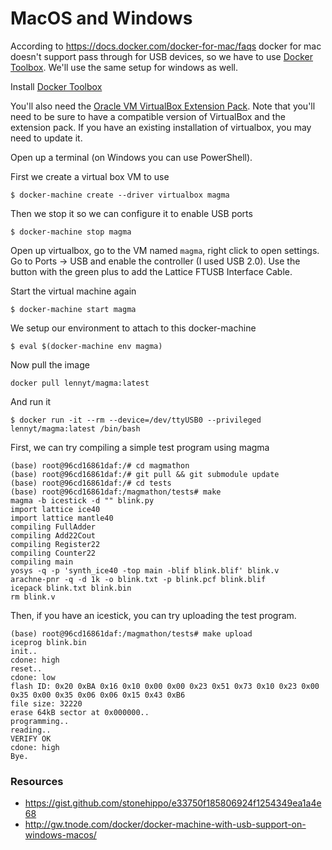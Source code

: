 # MacOS and Windows
According to https://docs.docker.com/docker-for-mac/faqs docker for mac doesn't
support pass through for USB devices, so we have to use [Docker
Toolbox](https://docs.docker.com/toolbox/overview/#ready-to-get-started). We'll
use the same setup for windows as well.

Install [Docker
Toolbox](https://docs.docker.com/toolbox/overview/#ready-to-get-started)

You'll also need the [Oracle VM VirtualBox Extension
Pack](https://www.virtualbox.org/wiki/Downloads). Note that you'll need to be
sure to have a compatible version of VirtualBox and the extension pack. If you
have an existing installation of virtualbox, you may need to update it.

Open up a terminal (on Windows you can use PowerShell).

First we create a virtual box VM to use
```
$ docker-machine create --driver virtualbox magma
```

Then we stop it so we can configure it to enable USB ports
```
$ docker-machine stop magma
```

Open up virtualbox, go to the VM named `magma`, right click to open settings.
Go to Ports -> USB and enable the controller (I used USB 2.0). Use the button
with the green plus to add the Lattice FTUSB Interface Cable.

Start the virtual machine again
```
$ docker-machine start magma
```

We setup our environment to attach to this docker-machine
```
$ eval $(docker-machine env magma)
```

Now pull the image
```
docker pull lennyt/magma:latest
```

And run it
```
$ docker run -it --rm --device=/dev/ttyUSB0 --privileged lennyt/magma:latest /bin/bash
```

First, we can try compiling a simple test program using magma
```
(base) root@96cd16861daf:/# cd magmathon
(base) root@96cd16861daf:/# git pull && git submodule update
(base) root@96cd16861daf:/# cd tests
(base) root@96cd16861daf:/magmathon/tests# make
magma -b icestick -d "" blink.py
import lattice ice40
import lattice mantle40
compiling FullAdder
compiling Add22Cout
compiling Register22
compiling Counter22
compiling main
yosys -q -p 'synth_ice40 -top main -blif blink.blif' blink.v
arachne-pnr -q -d 1k -o blink.txt -p blink.pcf blink.blif
icepack blink.txt blink.bin
rm blink.v
```

Then, if you have an icestick, you can try uploading the test program.
```
(base) root@96cd16861daf:/magmathon/tests# make upload
iceprog blink.bin
init..
cdone: high
reset..
cdone: low
flash ID: 0x20 0xBA 0x16 0x10 0x00 0x00 0x23 0x51 0x73 0x10 0x23 0x00 0x35 0x00 0x35 0x06 0x06 0x15 0x43 0xB6
file size: 32220
erase 64kB sector at 0x000000..
programming..
reading..
VERIFY OK
cdone: high
Bye.
```

### Resources
* https://gist.github.com/stonehippo/e33750f185806924f1254349ea1a4e68
* http://gw.tnode.com/docker/docker-machine-with-usb-support-on-windows-macos/
